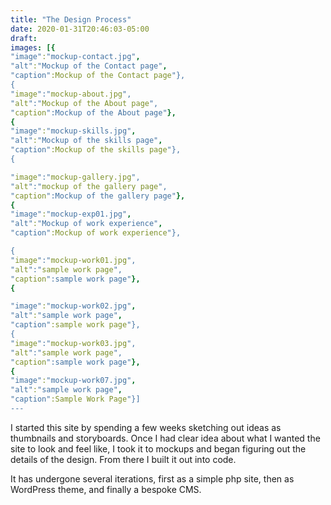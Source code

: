 ```yaml
---
title: "The Design Process"
date: 2020-01-31T20:46:03-05:00
draft: 
images: [{
"image":"mockup-contact.jpg",
"alt":"Mockup of the Contact page",
"caption":Mockup of the Contact page"},
{
"image":"mockup-about.jpg",
"alt":"Mockup of the About page",
"caption":Mockup of the About page"},
{
"image":"mockup-skills.jpg",
"alt":"Mockup of the skills page",
"caption":Mockup of the skills page"},
{

"image":"mockup-gallery.jpg",
"alt":"mockup of the gallery page",
"caption":Mockup of the gallery page"},
{
"image":"mockup-exp01.jpg",
"alt":"Mockup of work experience",
"caption":Mockup of work experience"},

{
"image":"mockup-work01.jpg",
"alt":"sample work page",
"caption":sample work page"},
{

"image":"mockup-work02.jpg",
"alt":"sample work page",
"caption":sample work page"},
{
"image":"mockup-work03.jpg",
"alt":"sample work page",
"caption":sample work page"},
{
"image":"mockup-work07.jpg",
"alt":"sample work page",
"caption":Sample Work Page"}]
---
```

I started this site by spending a few weeks sketching out ideas as thumbnails and storyboards. Once I had clear idea about what I wanted the site to look and feel like, I took it to mockups and began figuring out the details of the design. From there I built it out into code. 

It has undergone several iterations, first as a simple php site, then as WordPress theme, and finally a bespoke CMS.